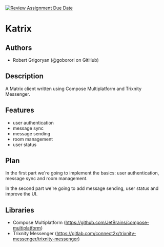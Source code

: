 [![Review Assignment Due Date](https://classroom.github.com/assets/deadline-readme-button-22041afd0340ce965d47ae6ef1cefeee28c7c493a6346c4f15d667ab976d596c.svg)](https://classroom.github.com/a/M0kyOMLZ)
# Katrix

## Authors
- Robert Grigoryan (@goborori on GitHub)

## Description
A Matrix client written using Compose Multiplatform and Trixnity Messenger.

## Features
- user authentication
- message sync
- message sending
- room management
- user status

## Plan
In the first part we're going to implement the basics: user authentication, message sync and room management.

In the second part we're going to add message sending, user status and improve the UI.

## Libraries
- Compose Multiplatform (https://github.com/JetBrains/compose-multiplatform)
- Trixnity Messenger (https://gitlab.com/connect2x/trixnity-messenger/trixnity-messenger)
